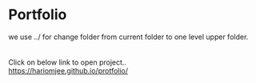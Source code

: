 # Portfolio

we use ../ for change folder from current folder to one level upper folder.     
<br><br>
Click on below link to open project..    
https://hariomjee.github.io/protfolio/
